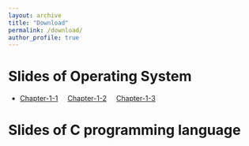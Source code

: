```yaml
---
layout: archive
title: "Download"
permalink: /download/
author_profile: true
---
```


Slides of Operating System
======
* [Chapter-1-1](../download/chapter1/1.1_操作系统基本概念.pdf)&nbsp;&nbsp;&nbsp;&nbsp;     [Chapter-1-2](../download/chapter1/1.2_操作系统形成与发展.pdf)&nbsp;&nbsp;&nbsp;&nbsp;       [Chapter-1-3](../download/chapter1/1.3_操作系统结构设计.pdf)



Slides of C programming language
====== 










